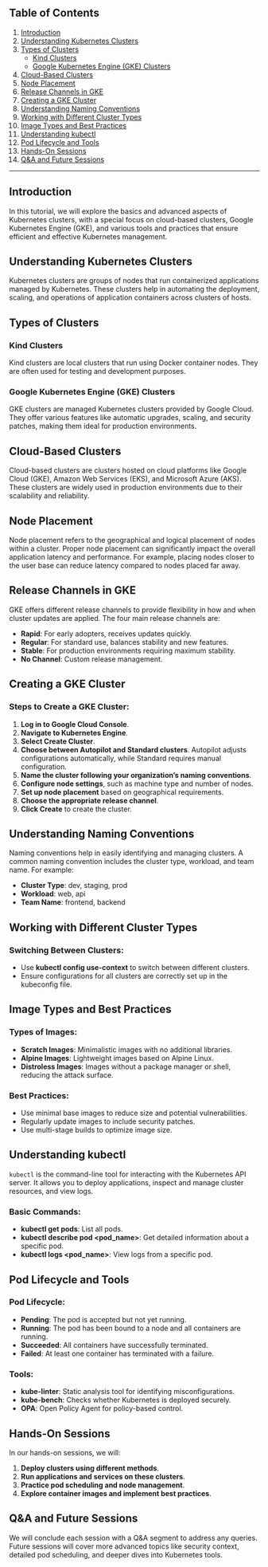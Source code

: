 ## Table of Contents

1. [Introduction](#introduction)
2. [Understanding Kubernetes Clusters](#understanding-kubernetes-clusters)
3. [Types of Clusters](#types-of-clusters)
   - [Kind Clusters](#kind-clusters)
   - [Google Kubernetes Engine (GKE) Clusters](#google-kubernetes-engine-gke-clusters)
4. [Cloud-Based Clusters](#cloud-based-clusters)
5. [Node Placement](#node-placement)
6. [Release Channels in GKE](#release-channels-in-gke)
7. [Creating a GKE Cluster](#creating-a-gke-cluster)
8. [Understanding Naming Conventions](#understanding-naming-conventions)
9. [Working with Different Cluster Types](#working-with-different-cluster-types)
10. [Image Types and Best Practices](#image-types-and-best-practices)
11. [Understanding kubectl](#understanding-kubectl)
12. [Pod Lifecycle and Tools](#pod-lifecycle-and-tools)
13. [Hands-On Sessions](#hands-on-sessions)
14. [Q&A and Future Sessions](#qa-and-future-sessions)

---

## Introduction

In this tutorial, we will explore the basics and advanced aspects of Kubernetes clusters, with a special focus on cloud-based clusters, Google Kubernetes Engine (GKE), and various tools and practices that ensure efficient and effective Kubernetes management.

## Understanding Kubernetes Clusters

Kubernetes clusters are groups of nodes that run containerized applications managed by Kubernetes. These clusters help in automating the deployment, scaling, and operations of application containers across clusters of hosts.

## Types of Clusters

### Kind Clusters

Kind clusters are local clusters that run using Docker container nodes. They are often used for testing and development purposes.

### Google Kubernetes Engine (GKE) Clusters

GKE clusters are managed Kubernetes clusters provided by Google Cloud. They offer various features like automatic upgrades, scaling, and security patches, making them ideal for production environments.

## Cloud-Based Clusters

Cloud-based clusters are clusters hosted on cloud platforms like Google Cloud (GKE), Amazon Web Services (EKS), and Microsoft Azure (AKS). These clusters are widely used in production environments due to their scalability and reliability.

## Node Placement

Node placement refers to the geographical and logical placement of nodes within a cluster. Proper node placement can significantly impact the overall application latency and performance. For example, placing nodes closer to the user base can reduce latency compared to nodes placed far away.

## Release Channels in GKE

GKE offers different release channels to provide flexibility in how and when cluster updates are applied. The four main release channels are:
- **Rapid**: For early adopters, receives updates quickly.
- **Regular**: For standard use, balances stability and new features.
- **Stable**: For production environments requiring maximum stability.
- **No Channel**: Custom release management.

## Creating a GKE Cluster

### Steps to Create a GKE Cluster:

1. **Log in to Google Cloud Console**.
2. **Navigate to Kubernetes Engine**.
3. **Select Create Cluster**.
4. **Choose between Autopilot and Standard clusters**. Autopilot adjusts configurations automatically, while Standard requires manual configuration.
5. **Name the cluster following your organization’s naming conventions**.
6. **Configure node settings**, such as machine type and number of nodes.
7. **Set up node placement** based on geographical requirements.
8. **Choose the appropriate release channel**.
9. **Click Create** to create the cluster.

## Understanding Naming Conventions

Naming conventions help in easily identifying and managing clusters. A common naming convention includes the cluster type, workload, and team name. For example:
- **Cluster Type**: dev, staging, prod
- **Workload**: web, api
- **Team Name**: frontend, backend

## Working with Different Cluster Types

### Switching Between Clusters:

- Use **kubectl config use-context** to switch between different clusters.
- Ensure configurations for all clusters are correctly set up in the kubeconfig file.

## Image Types and Best Practices

### Types of Images:

- **Scratch Images**: Minimalistic images with no additional libraries.
- **Alpine Images**: Lightweight images based on Alpine Linux.
- **Distroless Images**: Images without a package manager or shell, reducing the attack surface.

### Best Practices:

- Use minimal base images to reduce size and potential vulnerabilities.
- Regularly update images to include security patches.
- Use multi-stage builds to optimize image size.

## Understanding kubectl

`kubectl` is the command-line tool for interacting with the Kubernetes API server. It allows you to deploy applications, inspect and manage cluster resources, and view logs.

### Basic Commands:

- **kubectl get pods**: List all pods.
- **kubectl describe pod <pod_name>**: Get detailed information about a specific pod.
- **kubectl logs <pod_name>**: View logs from a specific pod.

## Pod Lifecycle and Tools

### Pod Lifecycle:

- **Pending**: The pod is accepted but not yet running.
- **Running**: The pod has been bound to a node and all containers are running.
- **Succeeded**: All containers have successfully terminated.
- **Failed**: At least one container has terminated with a failure.

### Tools:

- **kube-linter**: Static analysis tool for identifying misconfigurations.
- **kube-bench**: Checks whether Kubernetes is deployed securely.
- **OPA**: Open Policy Agent for policy-based control.

## Hands-On Sessions

In our hands-on sessions, we will:

1. **Deploy clusters using different methods**.
2. **Run applications and services on these clusters**.
3. **Practice pod scheduling and node management**.
4. **Explore container images and implement best practices**.

## Q&A and Future Sessions

We will conclude each session with a Q&A segment to address any queries. Future sessions will cover more advanced topics like security context, detailed pod scheduling, and deeper dives into Kubernetes tools.
